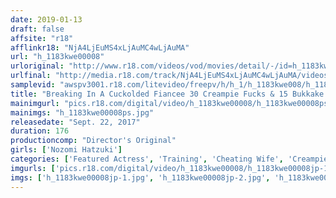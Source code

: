 ```yaml
---
date: 2019-01-13
draft: false
affsite: "r18"
afflinkr18: "NjA4LjEuMS4xLjAuMC4wLjAuMA"
url: "h_1183kwe00008"
urloriginal: "http://www.r18.com/videos/vod/movies/detail/-/id=h_1183kwe00008"
urlfinal: "http://media.r18.com/track/NjA4LjEuMS4xLjAuMC4wLjAuMA/videos/vod/movies/detail/-/id=h_1183kwe00008"
samplevid: "awspv3001.r18.com/litevideo/freepv/h/h_1/h_1183kwe008/h_1183kwe008_dmb_w.mp4"
title: "Breaking In A Cuckolded Fiancee 30 Creampie Fucks & 15 Bukkake Cum Shots A Video Record Nozomi Hazuki"
mainimgurl: "pics.r18.com/digital/video/h_1183kwe00008/h_1183kwe00008ps.jpg"
mainimgs: "h_1183kwe00008ps.jpg"
releasedate: "Sept. 22, 2017"
duration: 176
productioncomp: "Director's Original"
girls: ['Nozomi Hatzuki']
categories: ['Featured Actress', 'Training', 'Cheating Wife', 'Creampie', 'BUKKAKE', 'Hi-Def']
imgurls: ['pics.r18.com/digital/video/h_1183kwe00008/h_1183kwe00008jp-1.jpg', 'pics.r18.com/digital/video/h_1183kwe00008/h_1183kwe00008jp-2.jpg', 'pics.r18.com/digital/video/h_1183kwe00008/h_1183kwe00008jp-3.jpg', 'pics.r18.com/digital/video/h_1183kwe00008/h_1183kwe00008jp-4.jpg', 'pics.r18.com/digital/video/h_1183kwe00008/h_1183kwe00008jp-5.jpg', 'pics.r18.com/digital/video/h_1183kwe00008/h_1183kwe00008jp-6.jpg', 'pics.r18.com/digital/video/h_1183kwe00008/h_1183kwe00008jp-7.jpg', 'pics.r18.com/digital/video/h_1183kwe00008/h_1183kwe00008jp-8.jpg', 'pics.r18.com/digital/video/h_1183kwe00008/h_1183kwe00008jp-9.jpg', 'pics.r18.com/digital/video/h_1183kwe00008/h_1183kwe00008jp-10.jpg', 'pics.r18.com/digital/video/h_1183kwe00008/h_1183kwe00008jp-11.jpg', 'pics.r18.com/digital/video/h_1183kwe00008/h_1183kwe00008jp-12.jpg', 'pics.r18.com/digital/video/h_1183kwe00008/h_1183kwe00008jp-13.jpg', 'pics.r18.com/digital/video/h_1183kwe00008/h_1183kwe00008jp-14.jpg', 'pics.r18.com/digital/video/h_1183kwe00008/h_1183kwe00008jp-15.jpg', 'pics.r18.com/digital/video/h_1183kwe00008/h_1183kwe00008jp-16.jpg', 'pics.r18.com/digital/video/h_1183kwe00008/h_1183kwe00008jp-17.jpg', 'pics.r18.com/digital/video/h_1183kwe00008/h_1183kwe00008jp-18.jpg', 'pics.r18.com/digital/video/h_1183kwe00008/h_1183kwe00008jp-19.jpg', 'pics.r18.com/digital/video/h_1183kwe00008/h_1183kwe00008jp-20.jpg']
imgs: ['h_1183kwe00008jp-1.jpg', 'h_1183kwe00008jp-2.jpg', 'h_1183kwe00008jp-3.jpg', 'h_1183kwe00008jp-4.jpg', 'h_1183kwe00008jp-5.jpg', 'h_1183kwe00008jp-6.jpg', 'h_1183kwe00008jp-7.jpg', 'h_1183kwe00008jp-8.jpg', 'h_1183kwe00008jp-9.jpg', 'h_1183kwe00008jp-10.jpg', 'h_1183kwe00008jp-11.jpg', 'h_1183kwe00008jp-12.jpg', 'h_1183kwe00008jp-13.jpg', 'h_1183kwe00008jp-14.jpg', 'h_1183kwe00008jp-15.jpg', 'h_1183kwe00008jp-16.jpg', 'h_1183kwe00008jp-17.jpg', 'h_1183kwe00008jp-18.jpg', 'h_1183kwe00008jp-19.jpg', 'h_1183kwe00008jp-20.jpg']
---
```

